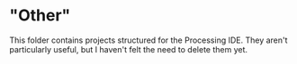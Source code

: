 # "Other"

This folder contains projects structured for the Processing IDE. They aren't particularly useful, but I haven't felt the need to delete them yet.
